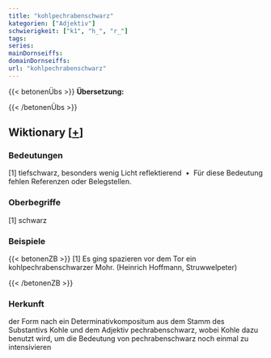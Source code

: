 ```yaml
---
title: "kohlpechrabenschwarz"
kategorien: ["Adjektiv"]
schwierigkeit: ["k1", "h_", "r_"]
tags:
series:
mainDornseiffs:
domainDornseiffs:
url: "kohlpechrabenschwarz"
---
```


{{< betonenÜbs >}}
**Übersetzung:**  
  
{{< /betonenÜbs >}}

## Wiktionary [[+](https://de.wiktionary.org/wiki/kohlpechrabenschwarz)]

### Bedeutungen
[1] tiefschwarz, besonders wenig Licht reflektierend  •  Für diese Bedeutung fehlen Referenzen oder Belegstellen.  

### Oberbegriffe
[1] schwarz  

### Beispiele
{{< betonenZB >}}
[1] Es ging spazieren vor dem Tor ein kohlpechrabenschwarzer Mohr. (Heinrich Hoffmann, Struwwelpeter)  

{{< /betonenZB >}}
### Herkunft
der Form nach ein Determinativkompositum aus dem Stamm des Substantivs Kohle und dem Adjektiv pechrabenschwarz, wobei Kohle dazu benutzt wird, um die Bedeutung von pechrabenschwarz noch einmal zu intensivieren  


